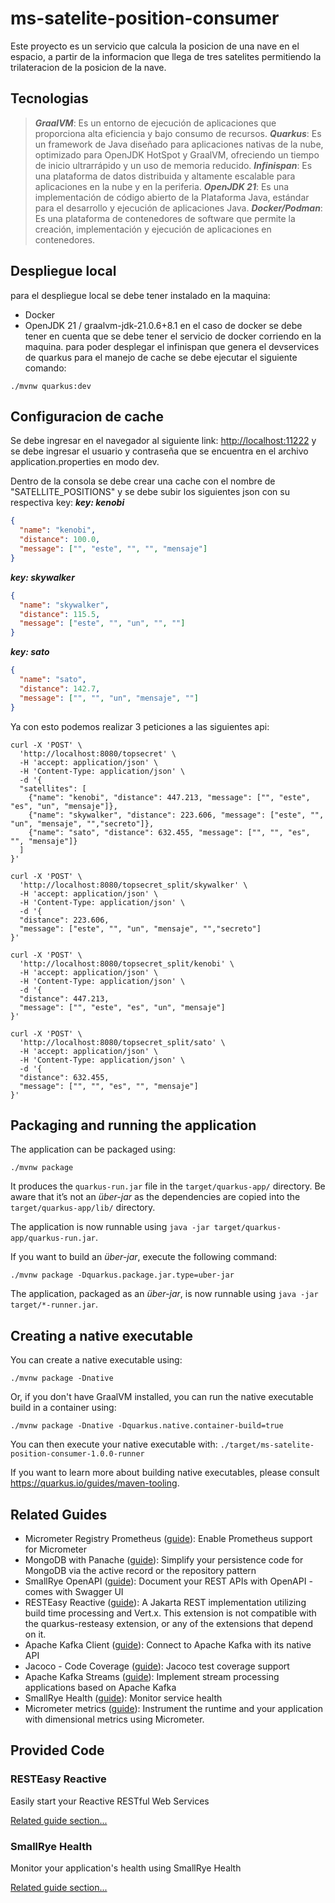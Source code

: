 # ms-satelite-position-consumer

Este proyecto es un servicio que calcula la posicion de una nave en el espacio,
a partir de la informacion que llega de tres satelites permitiendo la trilateracion
de la posicion de la nave.

## Tecnologias

> ***GraalVM***: Es un entorno de ejecución de aplicaciones que proporciona alta eficiencia y bajo consumo de recursos.
> ***Quarkus***: Es un framework de Java diseñado para aplicaciones nativas de la nube, optimizado para OpenJDK HotSpot y GraalVM, ofreciendo un tiempo de inicio ultrarrápido y un uso de memoria reducido.
> ***Infinispan***: Es una plataforma de datos distribuida y altamente escalable para aplicaciones en la nube y en la periferia.
> ***OpenJDK 21***: Es una implementación de código abierto de la Plataforma Java, estándar para el desarrollo y ejecución de aplicaciones Java.
> ***Docker/Podman***: Es una plataforma de contenedores de software que permite la creación, implementación y ejecución de aplicaciones en contenedores.

## Despliegue local
para el despliegue local se debe tener instalado en la maquina:
- Docker
- OpenJDK 21 / graalvm-jdk-21.0.6+8.1
en el caso de docker se debe tener en cuenta que se debe tener el servicio de docker corriendo en la maquina.
para poder desplegar el infinispan que genera el devservices de quarkus para el manejo de cache se debe ejecutar el siguiente comando:

```shell script
./mvnw quarkus:dev
```

## Configuracion de cache

Se debe ingresar en el navegador al siguiente link: [http://localhost:11222](http://localhost:11222) y se debe ingresar el usuario y 
contraseña que se encuentra en el archivo application.properties en modo dev.

Dentro de la consola se debe crear una cache con el nombre de "SATELLITE_POSITIONS" y 
se debe subir los siguientes json con su respectiva key:
***key: kenobi***
```json
{
  "name": "kenobi",
  "distance": 100.0,
  "message": ["", "este", "", "", "mensaje"]
}
```
***key: skywalker***
```json
{
  "name": "skywalker",
  "distance": 115.5,
  "message": ["este", "", "un", "", ""]
}
```
***key: sato*** 
```json
{
  "name": "sato",
  "distance": 142.7,
  "message": ["", "", "un", "mensaje", ""]
}
```
Ya con esto podemos realizar 3 peticiones a las siguientes api:
```curl
curl -X 'POST' \
  'http://localhost:8080/topsecret' \
  -H 'accept: application/json' \
  -H 'Content-Type: application/json' \
  -d '{
  "satellites": [
    {"name": "kenobi", "distance": 447.213, "message": ["", "este", "es", "un", "mensaje"]},
    {"name": "skywalker", "distance": 223.606, "message": ["este", "", "un", "mensaje", "","secreto"]},
    {"name": "sato", "distance": 632.455, "message": ["", "", "es", "", "mensaje"]}
  ]
}'
```
```curl
curl -X 'POST' \
  'http://localhost:8080/topsecret_split/skywalker' \
  -H 'accept: application/json' \
  -H 'Content-Type: application/json' \
  -d '{
  "distance": 223.606,
  "message": ["este", "", "un", "mensaje", "","secreto"]
}'
```
```curl
curl -X 'POST' \
  'http://localhost:8080/topsecret_split/kenobi' \
  -H 'accept: application/json' \
  -H 'Content-Type: application/json' \
  -d '{
  "distance": 447.213,
  "message": ["", "este", "es", "un", "mensaje"]
}'
```
```curl
curl -X 'POST' \
  'http://localhost:8080/topsecret_split/sato' \
  -H 'accept: application/json' \
  -H 'Content-Type: application/json' \
  -d '{
  "distance": 632.455,
  "message": ["", "", "es", "", "mensaje"]
}'
```
## Packaging and running the application

The application can be packaged using:

```shell script
./mvnw package
```

It produces the `quarkus-run.jar` file in the `target/quarkus-app/` directory.
Be aware that it’s not an _über-jar_ as the dependencies are copied into the `target/quarkus-app/lib/` directory.

The application is now runnable using `java -jar target/quarkus-app/quarkus-run.jar`.

If you want to build an _über-jar_, execute the following command:

```shell script
./mvnw package -Dquarkus.package.jar.type=uber-jar
```

The application, packaged as an _über-jar_, is now runnable using `java -jar target/*-runner.jar`.

## Creating a native executable

You can create a native executable using:

```shell script
./mvnw package -Dnative
```

Or, if you don't have GraalVM installed, you can run the native executable build in a container using:

```shell script
./mvnw package -Dnative -Dquarkus.native.container-build=true
```

You can then execute your native executable with: `./target/ms-satelite-position-consumer-1.0.0-runner`

If you want to learn more about building native executables, please consult <https://quarkus.io/guides/maven-tooling>.

## Related Guides

- Micrometer Registry Prometheus ([guide](https://quarkus.io/guides/micrometer)): Enable Prometheus support for Micrometer
- MongoDB with Panache ([guide](https://quarkus.io/guides/mongodb-panache)): Simplify your persistence code for MongoDB via the active record or the repository pattern
- SmallRye OpenAPI ([guide](https://quarkus.io/guides/openapi-swaggerui)): Document your REST APIs with OpenAPI - comes with Swagger UI
- RESTEasy Reactive ([guide](https://quarkus.io/guides/resteasy-reactive)): A Jakarta REST implementation utilizing build time processing and Vert.x. This extension is not compatible with the quarkus-resteasy extension, or any of the extensions that depend on it.
- Apache Kafka Client ([guide](https://quarkus.io/guides/kafka)): Connect to Apache Kafka with its native API
- Jacoco - Code Coverage ([guide](https://quarkus.io/guides/tests-with-coverage)): Jacoco test coverage support
- Apache Kafka Streams ([guide](https://quarkus.io/guides/kafka-streams)): Implement stream processing applications based on Apache Kafka
- SmallRye Health ([guide](https://quarkus.io/guides/smallrye-health)): Monitor service health
- Micrometer metrics ([guide](https://quarkus.io/guides/micrometer)): Instrument the runtime and your application with dimensional metrics using Micrometer.

## Provided Code

### RESTEasy Reactive

Easily start your Reactive RESTful Web Services

[Related guide section...](https://quarkus.io/guides/getting-started-reactive#reactive-jax-rs-resources)

### SmallRye Health

Monitor your application's health using SmallRye Health

[Related guide section...](https://quarkus.io/guides/smallrye-health)
